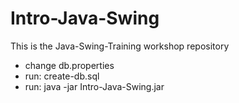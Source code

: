 # Intro-Java-Swing
This is the Java-Swing-Training workshop repository

* change db.properties
* run: create-db.sql
* run: java -jar Intro-Java-Swing.jar
